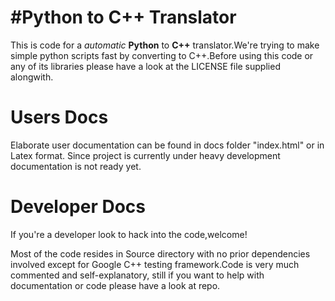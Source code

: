#Python to C++ Translator
===========================================

This is code for a *automatic* **Python** to **C++** translator.We're trying to make simple python 
scripts fast by converting to C++.Before using this code or any of its libraries please have a look 
at the LICENSE file supplied alongwith.


Users  Docs
===========================

Elaborate user documentation can be found in docs folder "index.html" or in Latex format.
Since project is currently under heavy development documentation is not ready yet.



Developer Docs
=======================
If you're a developer look to hack into the code,welcome!

Most of the code resides in Source directory with no prior dependencies involved except for
Google C++ testing framework.Code is very much commented and self-explanatory, still if you want to help with 
documentation or code please have a look at repo.
